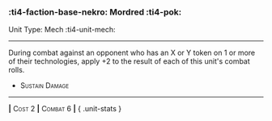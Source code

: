### :ti4-faction-base-nekro: **Mordred** :ti4-pok:

Unit Type: Mech :ti4-unit-mech:

---

During combat against an opponent who has an <span style="font-variant:small-caps;">X</span> or <span style="font-variant:small-caps;">Y</span> token on 1 or more of their technologies, apply +2 to the result of each of this unit's combat rolls.

* <span style="font-variant:small-caps;">Sustain Damage</span> 


---

__|__ <span style="font-variant:small-caps;">Cost 2</span> __|__ <span style="font-variant:small-caps;">Combat 6</span> __|__
{ .unit-stats }
